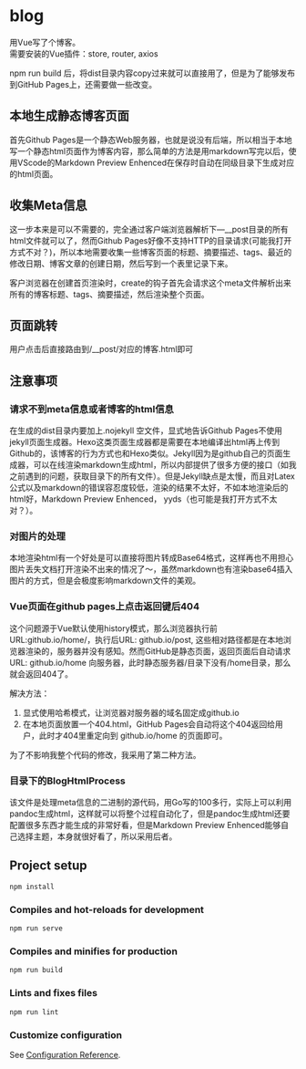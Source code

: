 # blog

用Vue写了个博客。  
需要安装的Vue插件：store, router, axios  

npm run build 后，将dist目录内容copy过来就可以直接用了，但是为了能够发布到GitHub Pages上，还需要做一些改变。  

## 本地生成静态博客页面
首先Github Pages是一个静态Web服务器，也就是说没有后端，所以相当于本地写一个静态html页面作为博客内容，那么简单的方法是用markdown写完以后，使用VScode的Markdown Preview Enhenced在保存时自动在同级目录下生成对应的html页面。

## 收集Meta信息  
这一步本来是可以不需要的，完全通过客户端浏览器解析下—__post目录的所有html文件就可以了，然而Github Pages好像不支持HTTP的目录请求(可能我打开方式不对？)，所以本地需要收集一些博客页面的标题、摘要描述、tags、最近的修改日期、博客文章的创建日期，然后写到一个表里记录下来。  

客户浏览器在创建首页渲染时，create的钩子首先会请求这个meta文件解析出来所有的博客标题、tags、摘要描述，然后渲染整个页面。  

## 页面跳转  
用户点击后直接路由到/__post/对应的博客.html即可  

## 注意事项  
### 请求不到meta信息或者博客的html信息
在生成的dist目录内要加上.nojekyll 空文件，显式地告诉Github Pages不使用jekyll页面生成器。Hexo这类页面生成器都是需要在本地编译出html再上传到Github的，该博客的行为方式也和Hexo类似。Jekyll因为是github自己的页面生成器，可以在线渲染markdown生成html，所以内部提供了很多方便的接口（如我之前遇到的问题，获取目录下的所有文件）。但是Jekyll缺点是太慢，而且对Latex公式以及markdown的错误容忍度较低，渲染的结果不太好，不如本地渲染后的html好，Markdown Preview Enhenced， yyds（也可能是我打开方式不太对？）。  

### 对图片的处理  
本地渲染html有一个好处是可以直接将图片转成Base64格式，这样再也不用担心图片丢失文档打开渲染不出来的情况了～，虽然markdown也有渲染base64插入图片的方式，但是会极度影响markdown文件的美观。  

### Vue页面在github pages上点击返回键后404  
这个问题源于Vue默认使用history模式，那么浏览器执行前URL:github.io\/home/，执行后URL: github.io\/post, 这些相对路径都是在本地浏览器渲染的，服务器并没有感知。然而GitHub是静态页面，返回页面后自动请求URL: github.io/home  向服务器，此时静态服务器/目录下没有/home目录，那么就会返回404了。  

解决方法：  
1. 显式使用哈希模式，让浏览器对服务器的域名固定成github.io  
2. 在本地页面放置一个404.html，GitHub Pages会自动将这个404返回给用户，此时才404里重定向到 github.io/home 的页面即可。

为了不影响我整个代码的修改，我采用了第二种方法。


### 目录下的BlogHtmlProcess  
该文件是处理meta信息的二进制的源代码，用Go写的100多行，实际上可以利用pandoc生成html，这样就可以将整个过程自动化了，但是pandoc生成html还要配置很多东西才能生成的非常好看，但是Markdown Preview Enhenced能够自己选择主题，本身就很好看了，所以采用后者。  


## Project setup
```
npm install
```

### Compiles and hot-reloads for development
```
npm run serve
```

### Compiles and minifies for production
```
npm run build
```

### Lints and fixes files
```
npm run lint
```

### Customize configuration
See [Configuration Reference](https://cli.vuejs.org/config/).

